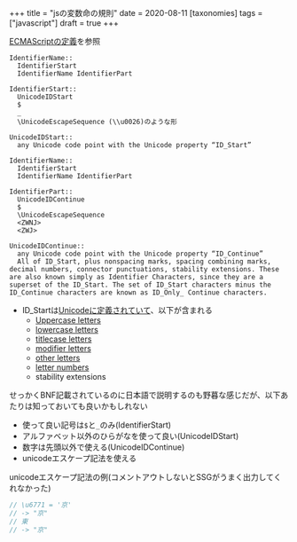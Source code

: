 +++
title = "jsの変数命の規則"
date = 2020-08-11
[taxonomies]
tags = ["javascript"]
draft = true
+++

[ECMAScriptの定義](https://www.ecma-international.org/ecma-262/#prod-IdentifierName)を参照
```
IdentifierName::
  IdentifierStart
  IdentifierName IdentifierPart

IdentifierStart::
  UnicodeIDStart
  $
  _
  \UnicodeEscapeSequence (\\u0026)のような形

UnicodeIDStart::
  any Unicode code point with the Unicode property “ID_Start”

IdentifierName::
  IdentifierStart
  IdentifierName IdentifierPart

IdentifierPart::
  UnicodeIDContinue
  $
  \UnicodeEscapeSequence
  <ZWNJ>
  <ZWJ>

UnicodeIDContinue::
  any Unicode code point with the Unicode property “ID_Continue”
  All of ID_Start, plus nonspacing marks, spacing combining marks, decimal numbers, connector punctuations, stability extensions. These are also known simply as Identifier Characters, since they are a superset of the ID_Start. The set of ID_Start characters minus the ID_Continue characters are known as ID_Only_ Continue characters.

```
* ID_Startは[Unicodeに定義されていて](http://unicode.org/reports/tr31/tr31-5.html#Default_Identifier_Syntax)、以下が含まれる
  * [Uppercase letters](https://www.compart.com/en/unicode/category/Lu)
  * [lowercase letters](https://www.compart.com/en/unicode/category/Ll)
  * [titlecase letters](https://www.compart.com/en/unicode/category/Lt)
  * [modifier letters](https://www.compart.com/en/unicode/category/Lm)
  * [other letters](https://www.compart.com/en/unicode/category/Lo)
  * [letter numbers](https://www.compart.com/en/unicode/category/Nl)
  * stability extensions

せっかくBNF記載されているのに日本語で説明するのも野暮な感じだが、以下あたりは知っておいても良いかもしれない
* 使って良い記号は`$`と`_`のみ(IdentifierStart)
* アルファベット以外のひらがなを使って良い(UnicodeIDStart)
* 数字は先頭以外で使える(UnicodeIDContinue)
* unicodeエスケープ記法を使える

unicodeエスケープ記法の例(コメントアウトしないとSSGがうまく出力してくれなかった)
```javascript
// \u6771 = '京'
// -> "京"
// 東
// -> "京"
```

